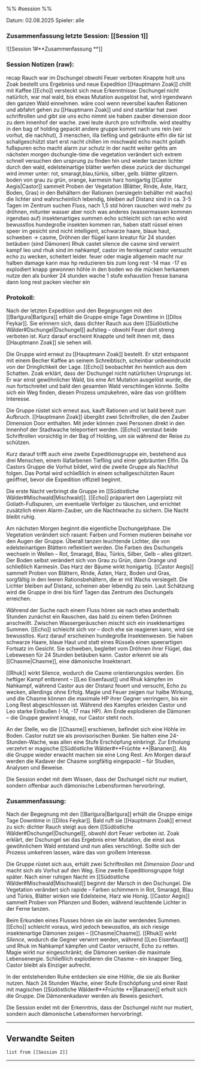 %% #session %%

Datum: 02.08.2025
Spieler: alle

###  **Zusammenfassung letzte Session: [[Session 1]]**

![[Session 1#**Zusammenfassung **]]

###  **Session Notizen (raw):**
recap
Rauch war im Dschungel obwohl Feuer verboten
Knappte holt uns
Zoak bestellt uns
Ergebniss und neue Expedition
[[Hauptmann Zoak]] chillt mit Kaffee
[[Echo]] versteckt sich
neue Erkenntnisse: Dschungel nicht natürlich, war mal wald, bis etwas Mutation ausgelöst hat, wird irgendwann den ganzen Wald einnehmen.
wäre cool wenn reversibel
kaufen Rationen und abfahrt
gehen zu [[Hauptmann Zoak]] und sind startklar
hat zwei schriftrollen und gibt sie uns
echo nimmt sie
haben zauber dimension door zu dem innenhof der wache. zwei leute durch pro schriftrolle.
wird stealthy in den bag of holding gepackt
andere gruppe kommt nach uns rein (wir vorhut, die nachhut), 3 menschen, lila tiefling und gebräunte elfin
die tür ist schallgeschützt
start
erst nacht chillen im mischwald
echo macht goliath fußspuren
echo macht alarm zur schutz in der nacht
weiter gehts am nächsten morgen
dschungle-time
die vegetation verändert sich extrem schnell
versuchen den ursprung zu finden
hin und wieder tanzen lichter durch den wald, edelsteinartige blätter werfen diese zurück
der dschungel wird immer unter: rot, smaragt,blau,türkis, silber, gelb. blätter glitzern. boden von grau zu grün, orange, karmesin
harz honigartig
[[Castor Aegis|Castor]] sammelt Proben der Vegetation (Blätter, Rinde, Äste, Harz, Boden, Gras) in den Behältern der Rationen (versiegeln behälter mit wachs)
die lichter sind wahrscheinlich lebendig, bleiben auf Distanz
sind in ca. 3-5 Tagen im Zentrum
suchen Fluss, nach 1,5 std hören rauschen
wird mehr zu dröhnen, mitunter wasser aber noch was anderes (wassermassen kommen irgendwo auf)
insektenartiges summen
echo schleicht sich ran
echo wird bewusstlos
hundegroße insekten kommen ran, haben statt rüssel einen speer im gesicht
sind nicht intelligent, schwarze haare, blaue haut, schweben -> casme, Dröhnen der flügel kann kreatur für 24 stunden betäuben (sind Dämonen)
Rhuk castet silence
die casme sind verwirrt
kampf
leo und rhuk sind im nahkampf, castor im fernkampf
castor versucht echo zu wecken, scheitert leider.
feuer oder magie allgemein macht nur halben damage
kann max hp reduzieren bis zum long rest
-14 max
-17
es explodiert
knapp gewonnen
höhle in den boden wo die mücken herkamen
nutze den als bunker
24 stunden wache
1 stufe exhaustion
fresse banana
dann long rest
packen viecher ein


###  **Protokoll:**

Nach der letzten Expedition und den Begegnungen mit den [[Barlgura|Barlgura]] erhält die Gruppe einige Tage Downtime in [[Dilos Feykar]]. Sie erinnern sich, dass dichter Rauch aus dem [[Südöstliche Wälder#Dschungel|Dschungel]] aufstieg – obwohl Feuer dort streng verboten ist. Kurz darauf erscheint Knappte und teilt ihnen mit, dass [[Hauptmann Zoak]] sie sehen will.

Die Gruppe wird erneut zu [[Hauptmann Zoak]] bestellt. Er sitzt entspannt mit einem Becher Kaffee an seinem Schreibtisch, scheinbar unbeeindruckt von der Dringlichkeit der Lage. [[Echo]] beobachtet ihn heimlich aus dem Schatten. Zoak erklärt, dass der Dschungel nicht natürlichen Ursprungs ist. Er war einst gewöhnlicher Wald, bis eine Art Mutation ausgelöst wurde, die nun fortschreitet und bald den gesamten Wald verschlingen könnte. Sollte sich ein Weg finden, diesen Prozess umzukehren, wäre das von größtem Interesse.

Die Gruppe rüstet sich erneut aus, kauft Rationen und ist bald bereit zum Aufbruch. [[Hauptmann Zoak]] übergibt zwei Schriftrollen, die den Zauber Dimension Door enthalten. Mit jeder können zwei Personen direkt in den Innenhof der Stadtwache teleportiert werden. [[Echo]] verstaut beide Schriftrollen vorsichtig in der Bag of Holding, um sie während der Reise zu schützen.

Kurz darauf trifft auch eine zweite Expeditionsgruppe ein, bestehend aus drei Menschen, einem lilafarbenen Tiefling und einer gebräunten Elfin. Da Castors Gruppe die Vorhut bildet, wird die zweite Gruppe als Nachhut folgen. Das Portal wird schließlich in einem schallgeschützten Raum geöffnet, bevor die Expedition offiziell beginnt.

Die erste Nacht verbringt die Gruppe im [[Südöstliche Wälder#Mischwald|Mischwald]]. [[Echo]] präpariert den Lagerplatz mit Goliath-Fußspuren, um eventuelle Verfolger zu täuschen, und errichtet zusätzlich einen Alarm-Zauber, um die Nachtwache zu sichern. Die Nacht bleibt ruhig.

Am nächsten Morgen beginnt die eigentliche Dschungelphase. Die Vegetation verändert sich rasant: Farben und Formen mutieren beinahe vor den Augen der Gruppe. Überall tanzen leuchtende Lichter, die von edelsteinartigen Blättern reflektiert werden. Die Farben des Dschungels wechseln in Wellen – Rot, Smaragd, Blau, Türkis, Silber, Gelb – alles glitzert. Der Boden selbst verändert sich von Grau zu Grün, dann Orange und schließlich Karmesin. Das Harz der Bäume wirkt honigartig. [[Castor Aegis]] sammelt Proben von Blättern, Rinde, Ästen, Harz, Boden und Gras, sorgfältig in den leeren Rationsbehältern, die er mit Wachs versiegelt. Die Lichter bleiben auf Distanz, scheinen aber lebendig zu sein. Laut Schätzung wird die Gruppe in drei bis fünf Tagen das Zentrum des Dschungels erreichen.

Während der Suche nach einem Fluss hören sie nach etwa anderthalb Stunden zunächst ein Rauschen, das bald zu einem tiefen Dröhnen anschwillt. Zwischen Wassergeräuschen mischt sich ein insektenartiges Summen. [[Echo]] schleicht sich vor – doch ehe sie reagieren kann, wird sie bewusstlos. Kurz darauf erscheinen hundegroße Insektenwesen. Sie haben schwarze Haare, blaue Haut und statt eines Rüssels einen speerartigen Fortsatz im Gesicht. Sie schweben, begleitet vom Dröhnen ihrer Flügel, das Lebewesen für 24 Stunden betäuben kann. Castor erkennt sie als [[Chasme|Chasme]], eine dämonische Insektenart.

[[Rhuk]] wirkt Silence, wodurch die Casme orientierungslos werden. Ein heftiger Kampf entbrennt – [[Leo Eisenfaust]] und Rhuk kämpfen im Nahkampf, während Castor aus der Distanz feuert und versucht, Echo zu wecken, allerdings ohne Erfolg. Magie und Feuer zeigen nur halbe Wirkung, und die Chasme können die maximale HP ihrer Gegner verringern, bis ein Long Rest abgeschlossen ist. Während des Kampfes erleiden Castor und Leo starke Einbußen (-14, -17 max HP). Am Ende explodieren die Dämonen – die Gruppe gewinnt knapp, nur Castor steht noch.

An der Stelle, wo die [[Chasme]] erschienen, befindet sich eine Höhle im Boden. Castor nutzt sie als provisorischen Bunker. Sie halten eine 24-Stunden-Wache, was allen eine Stufe Erschöpfung einbringt. Zur Erholung verzehrt er magische [[Südöstliche Wälder#**Früchte **|Bananen]]. Als die Gruppe wieder erwacht machen sie eine Long Rest. Am Morgen darauf werden die Kadaver der Chasme sorgfältig eingepackt – für Studien, Analysen und Beweise.

Die Session endet mit dem Wissen, dass der Dschungel nicht nur mutiert, sondern offenbar auch dämonische Lebensformen hervorbringt.

### **Zusammenfassung:**

Nach der Begegnung mit den [[Barlgura|Barlgura]] erhält die Gruppe einige Tage Downtime in [[Dilos Feykar]]. Bald ruft sie [[Hauptmann Zoak]] erneut zu sich: dichter Rauch steigt aus dem [[Südöstliche Wälder#Dschungel|Dschungel]], obwohl dort Feuer verboten ist. Zoak erklärt, der Dschungel sei das Ergebnis einer Mutation, die einst aus gewöhnlichem Wald entstand und nun alles verschlingt. Sollte sich der Prozess umkehren lassen, wäre das von großem Interesse.

Die Gruppe rüstet sich aus, erhält zwei Schriftrollen mit _Dimension Door_ und macht sich als Vorhut auf den Weg. Eine zweite Expeditionsgruppe folgt später. Nach einer ruhigen Nacht im [[Südöstliche Wälder#Mischwald|Mischwald]] beginnt der Marsch in den Dschungel. Die Vegetation verändert sich rapide – Farben schimmern in Rot, Smaragd, Blau und Türkis, Blätter wirken wie Edelsteine, Harz wie Honig. [[Castor Aegis]] sammelt Proben von Pflanzen und Boden, während leuchtende Lichter in der Ferne tanzen.

Beim Erkunden eines Flusses hören sie ein lauter werdendes Summen. [[Echo]] schleicht voraus, wird jedoch bewusstlos, als sich riesige insektenartige Dämonen zeigen – [[Chasme|Chasme]]. [[Rhuk]] wirkt _Silence_, wodurch die Gegner verwirrt werden, während [[Leo Eisenfaust]] und Rhuk im Nahkampf kämpfen und Castor versucht, Echo zu retten. Magie wirkt nur eingeschränkt; die Dämonen senken die maximale Lebensenergie. Schließlich explodieren die Chasme – ein knapper Sieg, Castor bleibt als Einziger aufrecht.

In der entstehenden Ruhe entdecken sie eine Höhle, die sie als Bunker nutzen. Nach 24 Stunden Wache, einer Stufe Erschöpfung und einer Rast mit magischen [[Südöstliche Wälder#**Früchte **|Bananen]] erholt sich die Gruppe. Die Dämonenkadaver werden als Beweis gesichert.

Die Session endet mit der Erkenntnis, dass der Dschungel nicht nur mutiert, sondern auch dämonische Lebensformen hervorbringt.

---

## **Verwandte Seiten**

```dataview
list from [[Session 2]]
```

---
